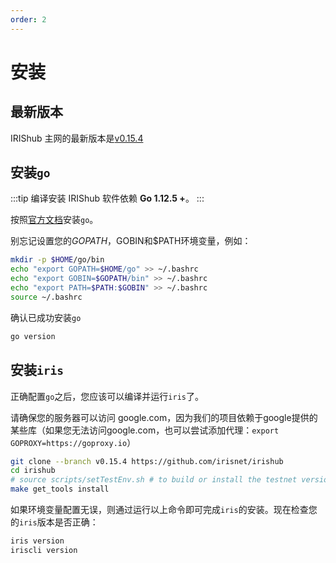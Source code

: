 ```yaml
---
order: 2
---
```


# 安装

## 最新版本

IRIShub 主网的最新版本是[v0.15.4](https://github.com/irisnet/irishub/releases/latest)

## 安装`go`

:::tip
编译安装 IRIShub 软件依赖 **Go 1.12.5 +**。
:::

按照[官方文档](https://golang.org/doc/install)安装`go`。

别忘记设置您的$GOPATH，$GOBIN和$PATH环境变量，例如：

```bash
mkdir -p $HOME/go/bin
echo "export GOPATH=$HOME/go" >> ~/.bashrc
echo "export GOBIN=$GOPATH/bin" >> ~/.bashrc
echo "export PATH=$PATH:$GOBIN" >> ~/.bashrc
source ~/.bashrc
```

确认已成功安装`go`

```bash
go version
```

## 安装`iris`

正确配置`go`之后，您应该可以编译并运行`iris`了。

请确保您的服务器可以访问 google.com，因为我们的项目依赖于google提供的某些库（如果您无法访问google.com，也可以尝试添加代理：`export GOPROXY=https://goproxy.io`）

```bash
git clone --branch v0.15.4 https://github.com/irisnet/irishub
cd irishub
# source scripts/setTestEnv.sh # to build or install the testnet version
make get_tools install
```

如果环境变量配置无误，则通过运行以上命令即可完成`iris`的安装。现在检查您的`iris`版本是否正确：

```bash
iris version
iriscli version
```
